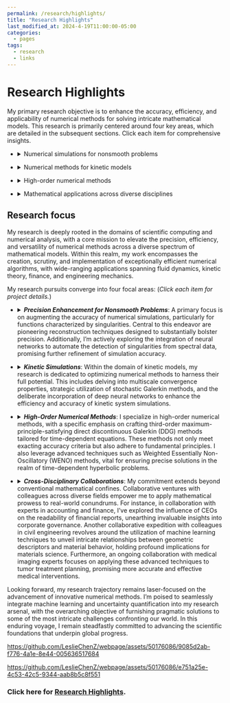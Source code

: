 ```yaml
---
permalink: /research/highlights/
title: "Research Highlights"
last_modified_at: 2024-4-19T11:00:00-05:00
categories:
  - pages
tags:
  - research
  - links
---
```


# Research Highlights
My primary research objective is to enhance the accuracy, efficiency, and applicability of numerical methods for solving intricate mathematical models. This research is primarily centered around four key areas, which are detailed in the subsequent sections. Click each item for comprehensive insights.

* <details> <summary>Numerical simulations for nonsmooth problems</summary>
  At the core of my research lies the goal of resolving the issue of low accuracy encountered in functions with singularities. I have developed innovative reconstruction methods that significantly enhance the accuracy of simulations of problems with singular data. Additionally, I have introduced a singularity-enriched basis for LDG methods, designed specifically to address the challenges posed by fractional diffusion equations featuring non-smooth solutions. More recently, I have been working on a sophisticated neural network-based approach aimed at automating the detection of singularities from spectral data.
  <details><summary>Project 1: Postprocessing techniques</summary> To be added.  </details>
  <details><summary>Project 2: Solution-enriched numerical methods</summary> To be added.  </details>
  <details><summary>Project 3: Neural network-base singularity detectors</summary> To be added.  </details>
</details>

* <details> <summary>Numerical methods for kinetic models</summary>
  Through the development of innovative methods, new combinations of powerful approaches, and adapting such cutting-edge ideas as DNN, I have worked to push the boundaries of numerical methods for kinetic models, seeking innovative solutions to improve accuracy, efficiency, and applicability in diverse domain.
  <details><summary>Project 1: Numerical methods for simulating linear kinetic models in semiconductor devices</summary> To be added.  </details>
  <details><summary>Project 2: Numerical methods for kinetic models with uncertainties. </summary> To be added.  </details>
  <details><summary>Project 3: Fast solvers</summary> To be added.  </details>
</details>  

* <details> <summary>High-order numerical methods</summary>
  Through the development of innovative methods, new combinations of powerful approaches, and adapting such cutting-edge ideas as DNN, I have worked to push the boundaries of numerical methods for kinetic models, seeking innovative solutions to improve accuracy, efficiency, and applicability in diverse domain.
  <details><summary>Project 1: High-order numerical methods for PDEs and their applications</summary> To be added.  </details>
  <details><summary>Project 2: Structure-preserving high-order numerical schemes for time-dependent PDEs </summary> To be added.  </details>
  <!-- <details><summary>Project 3: Interpolation methods for parametric differential equation </summary> To be added.  </details> -->
</details>


* <details> <summary>Mathematical applications across diverse disciplines</summary>
  I am deeply dedicated to utilizing mathematical tools and techniques to tackle challenges and advance knowledge across diverse fields beyond the traditional realms of mathematics. To do so, I have actively collaborated on research projects with colleagues in mechanical engineering and accounting to apply my numerical algorithms and matheLmatical concepts to various scientific and engineering problems.
  <details><summary>Project 1: Application in Finance: Data processing to investigate the impact of generalist CEOs on the readability of 10-K report </summary> To be added.  </details>
  <details><summary>Project 2: Application in Civil Engineering: employing cutting-edge machine learning techniques to explore the connections between geometric descriptors and material behavior to understand the material microstructure and fracture properties </summary> To be added. </details>
</details>


<!--
* <details> <summary>Topics</summary>
  To be added.
  <details><summary>Project 1:  </summary> To be added.  </details>
  <details><summary>Project 2:  </summary> To be added.  </details>
  <details><summary>Project 3:  </summary> To be added.  </details>
</details>
-->
  
## Research focus
My research is deeply rooted in the domains of scientific computing and numerical analysis, with a core mission to elevate the precision, efficiency, and versatility of numerical methods across a diverse spectrum of mathematical models. Within this realm, my work encompasses the creation, scrutiny, and implementation of exceptionally efficient numerical algorithms, with wide-ranging applications spanning fluid dynamics, kinetic theory, finance, and engineering mechanics.

My research pursuits converge into four focal areas: (_Click each item for project details._)

* <details> <summary><em><strong>Precision Enhancement for Nonsmooth Problems</strong></em>: A primary focus is on augmenting the accuracy of numerical simulations, particularly for functions characterized by singularities. Central to this endeavor are pioneering reconstruction techniques designed to substantially bolster precision. Additionally, I’m actively exploring the integration of neural networks to automate the detection of singularities from spectral data, promising further refinement of simulation accuracy.</summary><ul>
     <li><details open><summary>Project 1: Postprocessing techniques</summary> To be added.  <a href="https://lesliechenz.github.io/webpage/_pages/slides/talk_spectral2016.pdf">slides "Recovering exponential accuracy in spectral methods involving piecewise smooth functions"</a> </details> </li>
     <li><details><summary>Project 2: Solution-enriched numerical methods</summary> To be added.  </details></li>
     <li><details><summary>Project 3: Neural network-base singularity detectors</summary> To be added.  </details></li>
</ul> 
</details>

* <details> <summary><em><strong>Kinetic Simulations</strong></em>: Within the domain of kinetic models, my research is dedicated to optimizing numerical methods to harness their full potential. This includes delving into multiscale convergence properties, strategic utilization of stochastic Galerkin methods, and the deliberate incorporation of deep neural networks to enhance the efficiency and accuracy of kinetic system simulations.</summary><ul>
    <li><details open><summary>Project 1: Numerical methods for simulating linear kinetic models in semiconductor devices</summary> To be added.  <a href="https://lesliechenz.github.io/webpage/_pages/slides/talk_WPI.pdf">slides "Multiscale Convergence Properties for Spectral Approximations of a Model Kinetic Equation"</a> </details> </li>
    <li><details><summary>Project 2: Numerical methods for kinetic models with uncertainties. </summary> To be added.  </details></li>
    <li><details><summary>Project 3: Fast solvers</summary> To be added.  </details></li>
</ul> 
</details>
 
* <details> <summary><em><strong>High-Order Numerical Methods</strong></em>: I specialize in high-order numerical methods, with a specific emphasis on crafting third-order maximum-principle-satisfying direct discontinuous Galerkin (DDG) methods tailored for time-dependent equations. These methods not only meet exacting accuracy criteria but also adhere to fundamental principles. I also leverage advanced techniques such as Weighted Essentially Non-Oscillatory (WENO) methods, vital for ensuring precise solutions in the realm of time-dependent hyperbolic problems.</summary><ul>
    <li><details><summary>Project 1: High-order numerical methods for PDEs and their applications</summary> To be added.  </details></li>
    <li><details open><summary>Project 2: Structure-preserving high-order numerical schemes for time-dependent PDEs </summary> To be added.  
      <a href="https://lesliechenz.github.io/webpage/_pages/slides/talk_20160302_UTK_cam.pdf">slides "Third order Maximum-Principle-Satisfying Direct DG methods for convection diffusion equations on unstructured triangular mesh"</a> 
    </details></li>
</ul> 
</details>

* <details> <summary><em><strong>Cross-Disciplinary Collaborations</strong></em>: My commitment extends beyond conventional mathematical confines. Collaborative ventures with colleagues across diverse fields empower me to apply mathematical prowess to real-world conundrums. For instance, in collaboration with experts in accounting and finance, I’ve explored the influence of CEOs on the readability of financial reports, unearthing invaluable insights into corporate governance. Another collaborative expedition with colleagues in civil engineering revolves around the utilization of machine learning techniques to unveil intricate relationships between geometric descriptors and material behavior, holding profound implications for materials science. Furthermore, an ongoing collaboration with medical imaging experts focuses on applying these advanced techniques to tumor treatment planning, promising more accurate and effective medical interventions.</summary><ul>
    <li><details><summary>Project 1: Application in Finance: Data processing to investigate the impact of generalist CEOs on the readability of 10-K report </summary> To be added.  </details></li>
    <li><details><summary>Project 2: Application in Civil Engineering: employing cutting-edge machine learning techniques to explore the connections between geometric descriptors and material behavior to understand the material microstructure and fracture properties </summary> To be added. </details></li>
</ul> 
</details>

Looking forward, my research trajectory remains laser-focused on the advancement of innovative numerical methods. I’m poised to seamlessly integrate machine learning and uncertainty quantification into my research arsenal, with the overarching objective of furnishing pragmatic solutions to some of the most intricate challenges confronting our world. In this enduring voyage, I remain steadfastly committed to advancing the scientific foundations that underpin global progress.

https://github.com/LeslieChenZ/webpage/assets/50176086/9085d2ab-f776-4a1e-8e44-005636517684

https://github.com/LeslieChenZ/webpage/assets/50176086/e751a25e-4c53-42c5-9344-aab8b5c8f551

<!--
* High order numerical methods
  * Discontinuous Galerkin finite element methods
  * Spectral methods, etc.

* Numerical methods for kinetic equations

* Post-processing techiniques

* Numerical methods for fractional differential equations

* Machine learning, Neural network

* Numerical methods for uncertainty quantification

* Multiscale Computational Methods
-->


<!-- [Click here for a poster on research projects.](https://lesliechenz.github.io/webpage/_pages/research_poster_20230223_UMassD_template_CAS_36x56.pdf)  -->

### Click here for [Research Highlights](https://lesliechenz.github.io/webpage/_pages/research_highlight2023.pdf).
